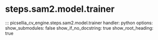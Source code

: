 # steps.sam2.model.trainer

::: picsellia_cv_engine.steps.sam2.model.trainer
    handler: python
    options:
        show_submodules: false
        show_if_no_docstring: true
        show_root_heading: true
